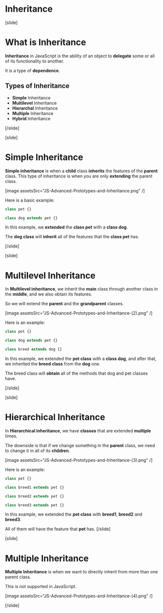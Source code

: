 # Inheritance

[slide]

# What is Inheritance

**Inheritance** in JavaScript is the ability of an object to **delegate** some or all of its functionality to another. 

It is a type of **dependence**.

## Types of Inheritance

-  **Simple** Inheritance
-  **Multilevel** Inheritance
-  **Hierarchal** Inheritance
-  **Multiple** Inheritance
-  **Hybrid** Inheritance

[/slide]


[slide]

# Simple Inheritance

**Simple inheritance** is when a **child** class **inherits** the features of the **parent** class. This type of inheritance is when you are only **extending** the parent class.

[image assetsSrc="JS-Advanced-Prototypes-and-Inheritance.png" /]

Here is a basic example:

```js
class pet {}

class dog extends pet {}
```

In this example, we **extended** the **class pet** with a **class dog**. 

The **dog class** will **inherit** all of the features that the **class pet** has.

[/slide]

[slide]

# Multilevel Inheritance

In **Multilevel inheritance**, we inherit the **main** class through another class in the **middle**, and we also obtain its features. 

So we will extend the **parent** and the **grandparent** classes.

[image assetsSrc="JS-Advanced-Prototypes-and-Inheritance-(2).png" /]

Here is an example:

```js
class pet {}

class dog extends pet {}

class breed extends dog {}
```

In this example, we extended the **pet class** with a **class dog**, and after that, we inherited the **breed class** from the **dog** one. 

The breed class will **obtain** all of the methods that dog and pet classes have.

[/slide]

[slide]
# Hierarchical Inheritance

In **Hierarchical inheritance**, we have **classes** that are extended **multiple** times. 

The downside is that if we change something in the **parent** class, we need to change it in all of its **children**.

[image assetsSrc="JS-Advanced-Prototypes-and-Inheritance-(3).png" /]

Here is an example:

```js
class pet {}

class breed1 extends pet {}

class breed2 extends pet {}

class breed3 extends pet {}
```

In this example, we extended the **pet class** with **breed1**, **breed2** and **breed3**. 

All of them will have the feature that **pet** has.
[/slide]

[slide]
# Multiple Inheritance

**Multiple Inheritance** is when we want to directly inherit from more than one parent class.

This is not supported in JavaScript.

[image assetsSrc="JS-Advanced-Prototypes-and-Inheritance-(4).png" /]

[/slide]
